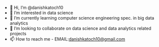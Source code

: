 - 👋 Hi, I’m @danishkatoch10
- 👀 I’m interested in data science 
- 🌱 I’m currently learning computer science engineering spec. in big data analytics
- 💞️ I’m looking to collaborate on data science and data analytics related projects
- 📫 How to reach me - EMAIL:danishkatoch10@gmail.com

<!---
danishkatoch10/danishkatoch10 is a ✨ special ✨ repository because its `README.md` (this file) appears on your GitHub profile.
You can click the Preview link to take a look at your changes.
--->
